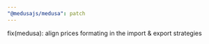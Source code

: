 ```yaml
---
"@medusajs/medusa": patch
---
```


fix(medusa): align prices formating in the import & export strategies
